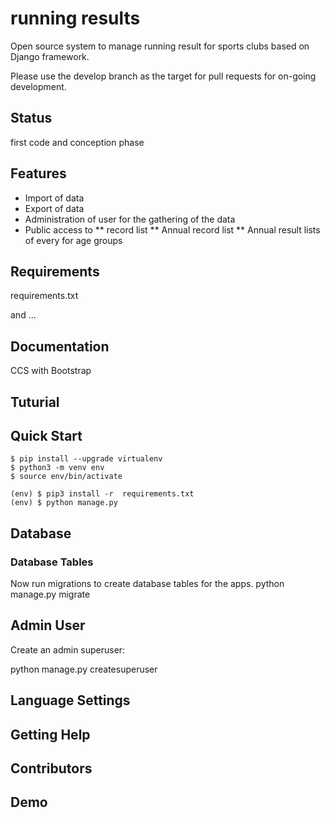 # running results
Open source system to manage running result for sports clubs based on Django framework.

Please use the develop branch as the target for pull requests for on-going development.

## Status
first code and conception phase

## Features
* Import of data
* Export of data
* Administration of user for the gathering of the data
* Public access to
** record list
** Annual record list
** Annual result lists of every for age groups

## Requirements
requirements.txt

and ...

## Documentation
CCS with Bootstrap

## Tuturial

## Quick Start
```
$ pip install --upgrade virtualenv
$ python3 -m venv env
$ source env/bin/activate

(env) $ pip3 install -r  requirements.txt
(env) $ python manage.py
```

## Database

### Database Tables
Now run migrations to create database tables for the apps.
python manage.py migrate

## Admin User
Create an admin superuser:

python manage.py createsuperuser

## Language Settings

## Getting Help

## Contributors

## Demo

